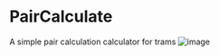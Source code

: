 # PairCalculate
A simple pair calculation calculator for trams
![image](https://user-images.githubusercontent.com/73894426/183299786-0a85bc41-2336-4fd5-aad0-eff28651ef08.png)
